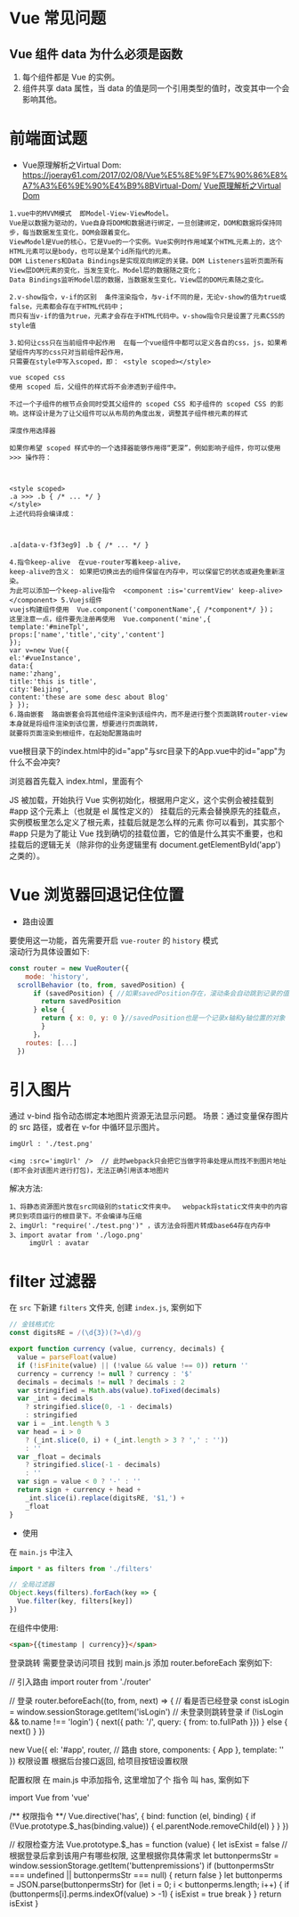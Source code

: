 # Vue 常见问题

## Vue 组件 data 为什么必须是函数

1. 每个组件都是 Vue 的实例。
2. 组件共享 data 属性，当 data 的值是同一个引用类型的值时，改变其中一个会影响其他。

# 前端面试题

* Vue原理解析之Virtual Dom: https://joeray61.com/2017/02/08/Vue%E5%8E%9F%E7%90%86%E8%A7%A3%E6%9E%90%E4%B9%8BVirtual-Dom/
  [Vue原理解析之Virtual Dom](https://joeray61.com/2017/02/08/Vue%E5%8E%9F%E7%90%86%E8%A7%A3%E6%9E%90%E4%B9%8BVirtual-Dom/)

```
1.vue中的MVVM模式  即Model-View-ViewModel。  
Vue是以数据为驱动的，Vue自身将DOM和数据进行绑定，一旦创建绑定，DOM和数据将保持同步，每当数据发生变化，DOM会跟着变化。  
ViewModel是Vue的核心，它是Vue的一个实例。Vue实例时作用域某个HTML元素上的，这个HTML元素可以是body，也可以是某个id所指代的元素。 
DOM Listeners和Data Bindings是实现双向绑定的关键。DOM Listeners监听页面所有View层DOM元素的变化，当发生变化，Model层的数据随之变化；
Data Bindings监听Model层的数据，当数据发生变化，View层的DOM元素随之变化。 

2.v-show指令，v-if的区别  条件渲染指令，与v-if不同的是，无论v-show的值为true或false，元素都会存在于HTML代码中；
而只有当v-if的值为true，元素才会存在于HTML代码中。v-show指令只是设置了元素CSS的style值  

3.如何让css只在当前组件中起作用  在每一个vue组件中都可以定义各自的css，js，如果希望组件内写的css只对当前组件起作用，
只需要在style中写入scoped，即： <style scoped></style> 

vue scoped css
使用 scoped 后，父组件的样式将不会渗透到子组件中。

不过一个子组件的根节点会同时受其父组件的 scoped CSS 和子组件的 scoped CSS 的影响。这样设计是为了让父组件可以从布局的角度出发，调整其子组件根元素的样式

深度作用选择器

如果你希望 scoped 样式中的一个选择器能够作用得“更深”，例如影响子组件，你可以使用 >>> 操作符：



<style scoped>
.a >>> .b { /* ... */ }
</style>
上述代码将会编译成：



.a[data-v-f3f3eg9] .b { /* ... */ }

4.指令keep-alive  在vue-router写着keep-alive，
keep-alive的含义： 如果把切换出去的组件保留在内存中，可以保留它的状态或避免重新渲染。
为此可以添加一个keep-alive指令  <component :is='curremtView' keep-alive></component> 5.Vuejs组件 
vuejs构建组件使用  Vue.component('componentName',{ /*component*/ })；  
这里注意一点，组件要先注册再使用  Vue.component('mine',{           
template:'#mineTpl',            
props:['name','title','city','content']        
});   
var v=new Vue({       
el:'#vueInstance',
data:{           
name:'zhang',            
title:'this is title',          
city:'Beijing',           
content:'these are some desc about Blog'     
} });  
6.路由嵌套  路由嵌套会将其他组件渲染到该组件内，而不是进行整个页面跳转router-view本身就是将组件渲染到该位置，想要进行页面跳转，
就要将页面渲染到根组件，在起始配置路由时

```

vue根目录下的index.html中的id="app"与src目录下的App.vue中的id="app"为什么不会冲突?

浏览器首先载入 index.html，里面有个 <div id="app"> JS 被加载，开始执行 Vue 实例初始化，根据用户定义，这个实例会被挂载到 #app 这个元素上（也就是 el 属性定义的） 挂载后的元素会替换原先的挂载点，实例模板里怎么定义了根元素，挂载后就是怎么样的元素 你可以看到，其实那个 #app 只是为了能让 Vue 找到确切的挂载位置，它的值是什么其实不重要，也和挂载后的逻辑无关（除非你的业务逻辑里有 document.getElementById('app') 之类的）。


# Vue 浏览器回退记住位置
* 路由设置

要使用这一功能，首先需要开启 `vue-router` 的 `history` 模式<br />滚动行为具体设置如下:

```javascript
const router = new VueRouter({
    mode: 'history',
  scrollBehavior (to, from, savedPosition) {
      if (savedPosition) { //如果savedPosition存在，滚动条会自动跳到记录的值的地方
        return savedPosition
      } else {
        return { x: 0, y: 0 }//savedPosition也是一个记录x轴和y轴位置的对象
        }
      }，
    routes: [...]
  })
```
<a name="1c95995b"></a>
# 引入图片
通过 v-bind 指令动态绑定本地图片资源无法显示问题。 场景：通过变量保存图片的 src 路径，或者在 v-for 中循环显示图片。

```
imgUrl : './test.png'

<img :src='imgUrl' />  // 此时webpack只会把它当做字符串处理从而找不到图片地址(即不会对该图片进行打包)，无法正确引用该本地图片
```
解决方法:
```
1、将静态资源图片放在src同级别的static文件夹中。  webpack将static文件夹中的内容拷贝到项目运行的根目录下。不会编译与压缩
2、imgUrl: "require('./test.png')" ，该方法会将图片转成base64存在内存中
3、import avatar from './logo.png'
     imgUrl : avatar
```
<a name="959759bb"></a>
# filter 过滤器
在 `src` 下新建 `filters` 文件夹, 创建 `index.js`, 案例如下

```javascript
// 金钱格式化
const digitsRE = /(\d{3})(?=\d)/g

export function currency (value, currency, decimals) {
  value = parseFloat(value)
  if (!isFinite(value) || (!value && value !== 0)) return ''
  currency = currency != null ? currency : '$'
  decimals = decimals != null ? decimals : 2
  var stringified = Math.abs(value).toFixed(decimals)
  var _int = decimals
    ? stringified.slice(0, -1 - decimals)
    : stringified
  var i = _int.length % 3
  var head = i > 0
    ? (_int.slice(0, i) + (_int.length > 3 ? ',' : ''))
    : ''
  var _float = decimals
    ? stringified.slice(-1 - decimals)
    : ''
  var sign = value < 0 ? '-' : ''
  return sign + currency + head +
    _int.slice(i).replace(digitsRE, '$1,') +
    _float
}
```
* 使用

在 `main.js` 中注入

```javascript
import * as filters from './filters'

// 全局过滤器
Object.keys(filters).forEach(key => {
  Vue.filter(key, filters[key])
})
```
在组件中使用:
```html
<span>{{timestamp | currency}}</span>
```

登录跳转
需要登录访问项目
找到 main.js 添加 router.beforeEach 案例如下:



// 引入路由
import router from './router'

// 登录
router.beforeEach((to, from, next) => {
  // 看是否已经登录
  const isLogin = window.sessionStorage.getItem('isLogin')
  // 未登录则跳转登录
  if (!isLogin && to.name !== 'login') {
    next({ path: '/', query: { from: to.fullPath }})
  } else {
    next()
  }
})

new Vue({
  el: '#app',
  router, // 路由
  store,
  components: {
    App
  },
  template: '<App/>'
})
权限设置
根据后台接口返回, 给项目按钮设置权限

配置权限
在 main.js 中添加指令, 这里增加了个 指令 叫 has, 案例如下



import Vue from 'vue'

/** 权限指令 **/
Vue.directive('has', {
  bind: function (el, binding) {
    if (!Vue.prototype.$_has(binding.value)) {
      el.parentNode.removeChild(el)
    }
  }
})

// 权限检查方法
Vue.prototype.$_has = function (value) {
  let isExist = false
  // 根据登录后拿到该用户有哪些权限, 这里根据你具体需求
  let buttonpermsStr = window.sessionStorage.getItem('buttenpremissions')
  if (buttonpermsStr === undefined || buttonpermsStr === null) {
    return false
  }
  let buttonperms = JSON.parse(buttonpermsStr)
  for (let i = 0; i < buttonperms.length; i++) {
    if (buttonperms[i].perms.indexOf(value) > -1) {
      isExist = true
      break
    }
  }
  return isExist
}
